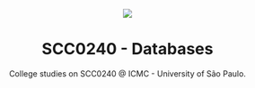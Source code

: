 <p align="center">
  <img src="https://gifimage.net/wp-content/uploads/2017/10/database-gif-7-1.gif"/>
  <h1 align="center">SCC0240 - Databases</h1>
  <p align="center">College studies on SCC0240 @ ICMC - University of São Paulo.</p>
</p>
